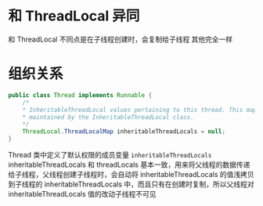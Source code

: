 
# 和 ThreadLocal 异同
和 ThreadLocal 不同点是在子线程创建时，会复制给子线程
其他完全一样

# 组织关系
```java
public class Thread implements Runnable {
	/*  
	* InheritableThreadLocal values pertaining to this thread. This map is  
	* maintained by the InheritableThreadLocal class.  
	*/  
	ThreadLocal.ThreadLocalMap inheritableThreadLocals = null;
}
```
Thread 类中定义了默认权限的成员变量 `inheritableThreadLocals`
inheritableThreadLocals 和 threadLocals 基本一致，用来将父线程的数据传递给子线程，父线程创建子线程时，会自动将 inheritableThreadLocals 的值浅拷贝到子线程的 inheritableThreadLocals 中，而且只有在创建时复制，所以父线程对 inheritableThreadLocals 值的改动子线程不可见

